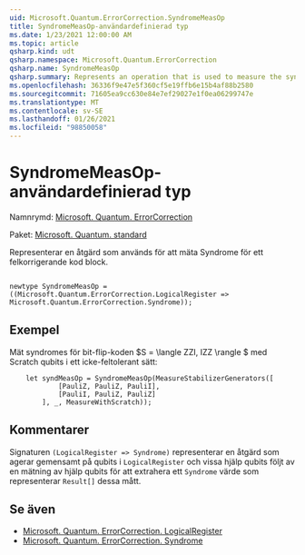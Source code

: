 ```yaml
---
uid: Microsoft.Quantum.ErrorCorrection.SyndromeMeasOp
title: SyndromeMeasOp-användardefinierad typ
ms.date: 1/23/2021 12:00:00 AM
ms.topic: article
qsharp.kind: udt
qsharp.namespace: Microsoft.Quantum.ErrorCorrection
qsharp.name: SyndromeMeasOp
qsharp.summary: Represents an operation that is used to measure the syndrome of an error-correcting code block.
ms.openlocfilehash: 36336f9e47e5f360cf5e19ffb6e15b4af88b2580
ms.sourcegitcommit: 71605ea9cc630e84e7ef29027e1f0ea06299747e
ms.translationtype: MT
ms.contentlocale: sv-SE
ms.lasthandoff: 01/26/2021
ms.locfileid: "98850058"
---
```

# <a name="syndromemeasop-user-defined-type"></a>SyndromeMeasOp-användardefinierad typ

Namnrymd: [Microsoft. Quantum. ErrorCorrection](xref:Microsoft.Quantum.ErrorCorrection)

Paket: [Microsoft. Quantum. standard](https://nuget.org/packages/Microsoft.Quantum.Standard)


Representerar en åtgärd som används för att mäta Syndrome för ett felkorrigerande kod block.

```qsharp

newtype SyndromeMeasOp = ((Microsoft.Quantum.ErrorCorrection.LogicalRegister => Microsoft.Quantum.ErrorCorrection.Syndrome));
```



## <a name="example"></a>Exempel

Mät syndromes för bit-flip-koden $S = \langle ZZI, IZZ \rangle $ med Scratch qubits i ett icke-feltolerant sätt:

```qsharp
    let syndMeasOp = SyndromeMeasOp(MeasureStabilizerGenerators([
            [PauliZ, PauliZ, PauliI],
            [PauliI, PauliZ, PauliZ]
        ], _, MeasureWithScratch));
```

## <a name="remarks"></a>Kommentarer

Signaturen `(LogicalRegister => Syndrome)` representerar en åtgärd som agerar gemensamt på qubits i `LogicalRegister` och vissa hjälp qubits följt av en mätning av hjälp qubits för att extrahera ett `Syndrome` värde som representerar `Result[]` dessa mått.

## <a name="see-also"></a>Se även

- [Microsoft. Quantum. ErrorCorrection. LogicalRegister](xref:Microsoft.Quantum.ErrorCorrection.LogicalRegister)
- [Microsoft. Quantum. ErrorCorrection. Syndrome](xref:Microsoft.Quantum.ErrorCorrection.Syndrome)